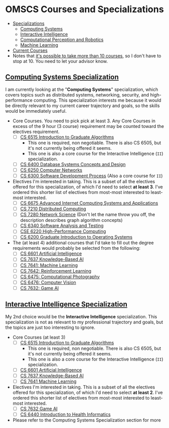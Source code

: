 # OMSCS Courses and Specializations

- [Specializations](https://omscs.gatech.edu/program-info/specializations)
	- [Computing Systems](https://omscs.gatech.edu/specialization-computing-systems)
	- [Interactive Intelligence](https://omscs.gatech.edu/specialization-interactive-intelligence)
	- [Computational Perception and Robotics](https://omscs.gatech.edu/specialization-computational-perception-robotics)
	- [Machine Learning](https://omscs.gatech.edu/specialization-machine-learning)
- [Current Courses](https://omscs.gatech.edu/current-courses)
- Notes that [it's possible to take more than 10 courses](https://www.reddit.com/r/OMSCS/comments/bl2rmo/taking_more_than_10_courses_selecting_credits/), so I don't have to stop at 10. You need to let your advisor know.

## [Computing Systems Specialization](https://omscs.gatech.edu/specialization-computing-systems)

I am currently looking at the "**Computing Systems**" specialization, which covers topics such as distributed systems, networking, security, and high-performance computing. This specialization interests me because it would be directly relevant to my current career trajectory and goals, so the skills would be immediately useful.

- Core Courses. You need to pick pick at least 3. Any Core Courses in excess of the 9 hour (3 course) requirement may be counted toward the electives requirement.
	- [ ] [CS 6515 Introduction to Graduate Algorithms](https://omscs.gatech.edu/cs-6515-intro-graduate-algorithms)
		- This one is required, non negotiable. There is also CS 6505, but it's not currently being offered it seems.
		- This one is also a core course for the Interactive Intelligence (`II`) specialization.
	- [ ] [CS 6400 Database Systems Concepts and Design](https://omscs.gatech.edu/cs-6400-database-systems-concepts-and-design)
	- [ ] [CS 6250 Computer Networks](https://omscs.gatech.edu/cs-6250-computer-networks)
	- [ ] [CS 6300 Software Development Process](https://omscs.gatech.edu/cs-6300-software-development-process) (Also a core course for `II`)
- Electives I'm interested in taking. This is a subset of all the electives offered for this specialization, of which I'd need to select **at least 3**. I've ordered this shorter list of electives from most-most interested to least-most interested.
	- [ ] [CS 6675 Advanced Internet Computing Systems and Applications](https://omscs.gatech.edu/cs-6675-advanced-internet-systems-and-applications)
	- [ ] [CS 7210 Distributed Computing](https://omscs.gatech.edu/cs-7210-distributed-computing)
	- [ ] [CS 7280 Network Science](https://omscs.gatech.edu/cs-7280-network-science) (Don't let the name throw you off, the description describes graph algorithm concepts)
	- [ ] [CS 6340 Software Analysis and Testing](https://omscs.gatech.edu/cs-6340-software-analysis)
	- [ ] [CSE 6220 High-Performance Computing](https://omscs.gatech.edu/cse-6220-intro-hpc)
	- [ ] [CS 6200 Graduate Introduction to Operating Systems](https://omscs.gatech.edu/cs-6200-introduction-operating-systems)
- The (at least 4) additional courses that I'd take to fill out the degree requirements would probably be selected from the following:
	- [ ] [CS 6601 Artificial Intelligence](https://omscs.gatech.edu/cs-6601-artificial-intelligence)
	- [ ] [CS 7637 Knowledge-Based AI](https://omscs.gatech.edu/cs-7637-knowledge-based-artificial-intelligence-cognitive-systems)
	- [ ] [CS 7641: Machine Learning](https://omscs.gatech.edu/cs-7641-machine-learning)
	- [ ] [CS 7642: Reinforcement Learning](https://www.omscs.gatech.edu/cs-7642-reinforcement-learning)
	- [ ] [CS 6475: Computational Photography](https://omscs.gatech.edu/cs-6475-computational-photography)
	- [ ] [CS 6476: Computer Vision](https://omscs.gatech.edu/cs-6476-computer-vision)
	- [ ] [CS 7632: Game AI](https://omscs.gatech.edu/cs-7632-game-ai)

## [Interactive Intelligence Specialization](https://omscs.gatech.edu/specialization-interactive-intelligence)

My 2nd choice would be the **Interactive Intelligence** specialization. This specialization is not as relevant to my professional trajectory and goals, but the topics are just too interesting to ignore.

- Core Courses (at least 3)
	- [ ] [CS 6515 Introduction to Graduate Algorithms](https://omscs.gatech.edu/cs-6515-intro-graduate-algorithms)
		- This one is required, non negotiable. There is also CS 6505, but it's not currently being offered it seems.
		- This one is also a core course for the Interactive Intelligence (`II`) specialization.
	- [ ] [CS 6601 Artificial Intelligence](https://omscs.gatech.edu/cs-6601-artificial-intelligence)
	- [ ] [CS 7637 Knowledge-Based AI](https://omscs.gatech.edu/cs-7637-knowledge-based-artificial-intelligence-cognitive-systems)
	- [ ] [CS 7641 Machine Learning](https://omscs.gatech.edu/cs-7641-machine-learning)
- Electives I'm interested in taking. This is a subset of all the electives offered for this specialization, of which I'd need to select **at least 2**. I've ordered this shorter list of electives from most-most interested to least-most interested.
	- [ ] [CS 7632 Game AI](https://omscs.gatech.edu/cs-7632-game-ai)
	- [ ] [CS 6440 Introduction to Health Informatics](https://omscs.gatech.edu/cs-6440-intro-health-informatics)
- Please refer to the Computing Systems Specialization section for more
